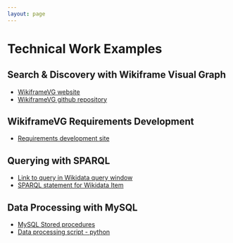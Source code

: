 ```yaml
---
layout: page
---
```

<style>
    p {
        margin-left: 10px;
    }
</style>
# Technical Work Examples
## Search & Discovery with Wikiframe Visual Graph

 * [WikiframeVG website](https://wikiframe.library.unlv.edu)
 * [WikiframeVG github repository](https://github.com/UNLV-Libraries/wikidata-discovery-project)

## WikiframeVG Requirements Development
 * [Requirements development site](https://github.com/UNLV-Libraries/wikidata-discovery-project/wiki)

## Querying with SPARQL
 * [Link to query in Wikidata query window](https://w.wiki/8G5b)
 * [SPARQL statement for Wikidata Item](/docs/item_sparql.txt)

## Data Processing with MySQL
 * [MySQL Stored procedures](/docs/cache_report_data_sql.txt)
 * [Data processing script - python](/docs/get_stats.py)

